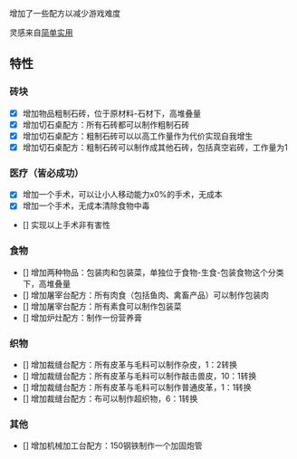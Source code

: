 增加了一些配方以减少游戏难度


灵感来自[简单实用](https://steamcommunity.com/sharedfiles/filedetails/?id=3219300108)
## 特性
### 砖块
- [x] 增加物品粗制石砖，位于原材料-石材下，高堆叠量
- [x] 增加切石桌配方：所有石砖都可以制作粗制石砖
- [x] 增加切石桌配方：粗制石砖可以以高工作量作为代价实现自我增生
- [x] 增加切石桌配方：粗制石砖可以制作成其他石砖，包括真空岩砖，工作量为1

### 医疗（皆必成功）
- [x] 增加一个手术，可以让小人移动能力x0%的手术，无成本
- [x] 增加一个手术，无成本清除食物中毒
- [] 实现以上手术非有害性

### 食物
- [] 增加两种物品：包装肉和包装菜，单独位于食物-生食-包装食物这个分类下，高堆叠量
- [] 增加屠宰台配方：所有肉食（包括鱼肉、禽畜产品）可以制作包装肉
- [] 增加屠宰台配方：所有素食可以制作包装菜
- [] 增加炉灶配方：制作一份营养膏

### 织物
- [] 增加裁缝台配方：所有皮革与毛料可以制作杂皮，1：2转换
- [] 增加裁缝台配方：所有皮革与毛料可以制作敲击兽皮，10：1转换
- [] 增加裁缝台配方：所有皮革与毛料可以制作普通皮革，1：1转换
- [] 增加裁缝台配方：布可以制作超织物，6：1转换

### 其他
- [] 增加机械加工台配方：150钢铁制作一个加固炮管
